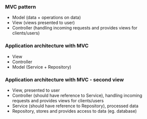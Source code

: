 ### MVC pattern
- Model (data + operations on data)
- View (views presented to user)
- Controller (handling incoming requests and provides views for clients/users)

### Application architecture with MVC
- View
- Controller
- Model (Service + Repository)

### Application architecture with MVC - second view
- View, presented to user
- Controller (should have reference to Service), handling incoming requests and provides views for clients/users
- Service (should have reference to Repository), processed data
- Repository, stores and provides access to data (eg. database)
